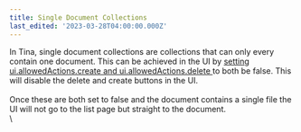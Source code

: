 ```yaml
---
title: Single Document Collections
last_edited: '2023-03-28T04:00:00.000Z'
---
```


In Tina, single document collections are collections that can only every contain one document. This can be achieved in the UI by [setting ui.allowedActions.create and ui.allowedActions.delete ](/docs/reference/collections/ "Collection reference")to both be false. This will disable the delete and create buttons in the UI. \
\
Once these are both set to false and the document contains a single file the UI will not go to the list page but straight to the document. \
\
